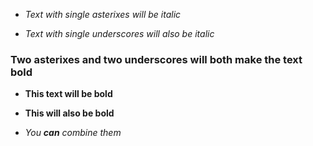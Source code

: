 - *Text with single asterixes will be italic*

- _Text with single underscores will also be italic_

### Two asterixes and two underscores will both make the text bold
- **This text will be bold**

- __This will also be bold__

- _You **can** combine them_
